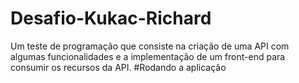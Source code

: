 # Desafio-Kukac-Richard
Um teste de programação que consiste na criação de uma API com algumas funcionalidades e a implementação de um front-end para consumir os recursos da API.
#Rodando a aplicação
